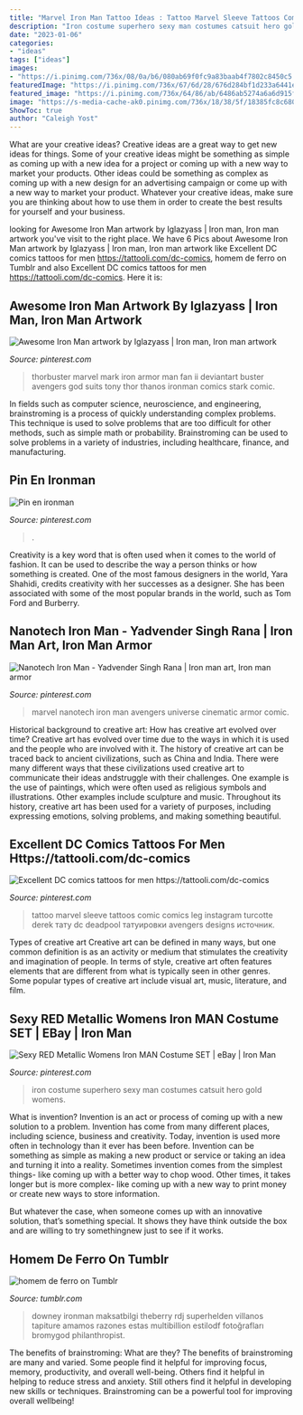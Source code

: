 ```yaml
---
title: "Marvel Iron Man Tattoo Ideas : Tattoo Marvel Sleeve Tattoos Comic Comics Leg Instagram Turcotte Derek тату Dc Deadpool татуировки Avengers Designs источник"
description: "Iron costume superhero sexy man costumes catsuit hero gold womens"
date: "2023-01-06"
categories:
- "ideas"
tags: ["ideas"]
images:
- "https://i.pinimg.com/736x/08/0a/b6/080ab69f0fc9a83baab4f7802c8450c5.jpg"
featuredImage: "https://i.pinimg.com/736x/67/6d/28/676d284bf1d233a6441eb58ef323f328--irons-iron-man.jpg"
featured_image: "https://i.pinimg.com/736x/64/86/ab/6486ab5274a6a6d915f6a745ed36023f.jpg"
image: "https://s-media-cache-ak0.pinimg.com/736x/18/38/5f/18385fc8c6803e2a28186b4ac8c5f73c.jpg"
ShowToc: true
author: "Caleigh Yost"
---
```



What are your creative ideas?
Creative ideas are a great way to get new ideas for things. Some of your creative ideas might be something as simple as coming up with a new idea for a project or coming up with a new way to market your products. Other ideas could be something as complex as coming up with a new design for an advertising campaign or come up with a new way to market your product. Whatever your creative ideas, make sure you are thinking about how to use them in order to create the best results for yourself and your business.

	

		
looking for Awesome Iron Man artwork by Iglazyass | Iron man, Iron man artwork you've visit to the right place. We have 6 Pics about Awesome Iron Man artwork by Iglazyass | Iron man, Iron man artwork like Excellent DC comics tattoos for men https://tattooli.com/dc-comics, homem de ferro on Tumblr and also Excellent DC comics tattoos for men https://tattooli.com/dc-comics. Here it is:
		
    
## Awesome Iron Man Artwork By Iglazyass | Iron Man, Iron Man Artwork

<img loading=lazy src="https://i.pinimg.com/736x/f0/91/55/f0915539b12a0728117ad6f3555fdc74--ironman-fan-art.jpg" onerror="this.onerror=null;this.src='https://tse3.mm.bing.net/th?id=OIP.JEwe2RHmIzo2xJRTvgHcfQHaNt&amp;pid=15.1';" alt="Awesome Iron Man artwork by Iglazyass | Iron man, Iron man artwork">

_Source: pinterest.com_

>thorbuster marvel mark iron armor man fan ii deviantart buster avengers god suits tony thor thanos ironman comics stark comic. 

	

In fields such as computer science, neuroscience, and engineering, brainstroming is a process of quickly understanding complex problems. This technique is used to solve problems that are too difficult for other methods, such as simple math or probability. Brainstroming can be used to solve problems in a variety of industries, including healthcare, finance, and manufacturing.

    
## Pin En Ironman

<img loading=lazy src="https://i.pinimg.com/736x/67/6d/28/676d284bf1d233a6441eb58ef323f328--irons-iron-man.jpg" onerror="this.onerror=null;this.src='https://tse3.mm.bing.net/th?id=OIP.bdPgySVsWw7iuLKc9C4HwAHaKf&amp;pid=15.1';" alt="Pin en ironman">

_Source: pinterest.com_

>. 

	

Creativity is a key word that is often used when it comes to the world of fashion. It can be used to describe the way a person thinks or how something is created. One of the most famous designers in the world, Yara Shahidi, credits creativity with her successes as a designer. She has been associated with some of the most popular brands in the world, such as Tom Ford and Burberry.

    
## Nanotech Iron Man - Yadvender Singh Rana | Iron Man Art, Iron Man Armor

<img loading=lazy src="https://i.pinimg.com/736x/64/86/ab/6486ab5274a6a6d915f6a745ed36023f.jpg" onerror="this.onerror=null;this.src='https://tse4.mm.bing.net/th?id=OIP.2v_PC5wuPfPQFpbuiZnI0gHaKB&amp;pid=15.1';" alt="Nanotech Iron Man - Yadvender Singh Rana | Iron man art, Iron man armor">

_Source: pinterest.com_

>marvel nanotech iron man avengers universe cinematic armor comic. 

	

Historical background to creative art: How has creative art evolved over time?
Creative art has evolved over time due to the ways in which it is used and the people who are involved with it. The history of creative art can be traced back to ancient civilizations, such as China and India. There were many different ways that these civilizations used creative art to communicate their ideas andstruggle with their challenges. One example is the use of paintings, which were often used as religious symbols and illustrations. Other examples include sculpture and music. Throughout its history, creative art has been used for a variety of purposes, including expressing emotions, solving problems, and making something beautiful.

    
## Excellent DC Comics Tattoos For Men Https://tattooli.com/dc-comics

<img loading=lazy src="https://i.pinimg.com/736x/08/0a/b6/080ab69f0fc9a83baab4f7802c8450c5.jpg" onerror="this.onerror=null;this.src='https://tse3.mm.bing.net/th?id=OIP.65qj_HTjcdzn3Q78xGwFfQHaHa&amp;pid=15.1';" alt="Excellent DC comics tattoos for men https://tattooli.com/dc-comics">

_Source: pinterest.com_

>tattoo marvel sleeve tattoos comic comics leg instagram turcotte derek тату dc deadpool татуировки avengers designs источник. 

	

Types of creative art
Creative art can be defined in many ways, but one common definition is as an activity or medium that stimulates the creativity and imagination of people. In terms of style, creative art often features elements that are different from what is typically seen in other genres. Some popular types of creative art include visual art, music, literature, and film.

    
## Sexy RED Metallic Womens Iron MAN Costume SET | EBay | Iron Man

<img loading=lazy src="https://s-media-cache-ak0.pinimg.com/736x/18/38/5f/18385fc8c6803e2a28186b4ac8c5f73c.jpg" onerror="this.onerror=null;this.src='https://tse4.mm.bing.net/th?id=OIP.voiiOtJwti5oNpmeyNmRlgHaK9&amp;pid=15.1';" alt="Sexy RED Metallic Womens Iron MAN Costume SET | eBay | Iron Man">

_Source: pinterest.com_

>iron costume superhero sexy man costumes catsuit hero gold womens. 

	

What is invention?
Invention is an act or process of coming up with a new solution to a problem. Invention has come from many different places, including science, business and creativity. Today, invention is used more often in technology than it ever has been before. 
Invention can be something as simple as making a new product or service or taking an idea and turning it into a reality. Sometimes invention comes from the simplest things- like coming up with a better way to chop wood. Other times, it takes longer but is more complex- like coming up with a new way to print money or create new ways to store information. 

But whatever the case, when someone comes up with an innovative solution, that’s something special. It shows they have think outside the box and are willing to try somethingnew just to see if it works.

    
## Homem De Ferro On Tumblr

<img loading=lazy src="http://40.media.tumblr.com/b69f9d16d2b4e8eaffc0dd16ccfdec8b/tumblr_mkzxq26WlC1rickkfo1_500.jpg" onerror="this.onerror=null;this.src='https://tse4.mm.bing.net/th?id=OIP.sgrbKyMqF1NhTqMSpqH02AHaKO&amp;pid=15.1';" alt="homem de ferro on Tumblr">

_Source: tumblr.com_

>downey ironman maksatbilgi theberry rdj superhelden villanos tapiture amamos razones estas multibillion estilodf fotoğrafları bromygod philanthropist. 

	

The benefits of brainstroming: What are they?
The benefits of brainstroming are many and varied. Some people find it helpful for improving focus, memory, productivity, and overall well-being. Others find it helpful in helping to reduce stress and anxiety. Still others find it helpful in developing new skills or techniques. Brainstroming can be a powerful tool for improving overall wellbeing!

